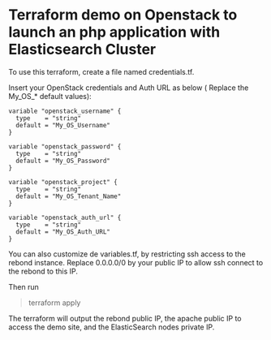 # Terraform demo on Openstack to launch an php application with Elasticsearch Cluster

To use this terraform, create a file named credentials.tf.

Insert your OpenStack credentials and Auth URL as below ( Replace the My_OS_* default values):


    variable "openstack_username" {
      type    = "string"
      default = "My_OS_Username"
    }

    variable "openstack_password" {
      type    = "string"
      default = "My_OS_Password"
    }

    variable "openstack_project" {
      type    = "string"
      default = "My_OS_Tenant_Name"
    }

    variable "openstack_auth_url" {
      type    = "string"
      default = "My_OS_Auth_URL"
    }


You can also customize de variables.tf, by restricting ssh access to the rebond instance. Replace 0.0.0.0/0 by your  public IP to allow ssh connect to the rebond to this IP.

Then run

> terraform apply

The terraform will output the rebond public IP, the apache public IP to access the demo site, and the ElasticSearch  nodes private IP.
